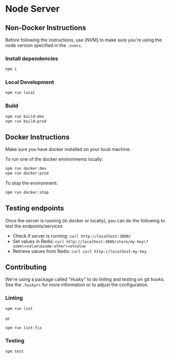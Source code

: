 # Node Server

## Non-Docker Instructions

Before following the instructions, use [NVM] to make sure you're using the node version specified in the `.nvmrc`.

### Install dependencies

```sh
npm i
```

### Local Development

```sh
npm run local
```

### Build

```sh
npm run build:dev
npm run build:prod
```

## Docker Instructions
Make sure you have docker installed on your local machine.

To run one of the docker environments locally:
```sh
npm run docker:dev
npm run docker:prod
```

To stop the environment:
```sh
npm run docker:stop
```

## Testing endpoints

Once the server is running (in docker or locally), you can do the following to test the endpoints/services
- Check if server is running: `curl http://localhost:3000/`
- Set values in Redis: `curl http://localhost:3000/store/my-key\?some\=value\&some-other\=otvalue`
- Retrieve values from Redis: `curl curl http://localhost:my-key`

## Contributing

We're using a package called "Husky" to do linting and testing on git hooks. See the `.huskyrc` for more information or to adjust the configuration.

### Linting

```sh
npm run lint
```
or

```sh
npm run lint:fix
```

### Testing

```sh
npm test
```
